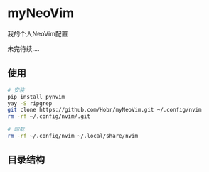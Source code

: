 # myNeoVim

我的个人NeoVim配置

未完待续....

## 使用

```bash
# 安装
pip install pynvim
yay -S ripgrep
git clone https://github.com/Hobr/myNeoVim.git ~/.config/nvim
rm -rf ~/.config/nvim/.git

# 卸载
rm -rf ~/.config/nvim ~/.local/share/nvim
```

## 目录结构
